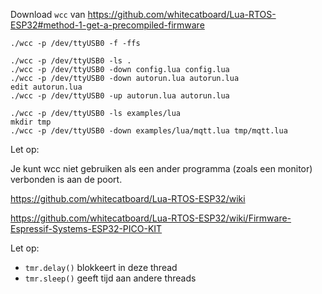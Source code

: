 
Download `wcc` van
https://github.com/whitecatboard/Lua-RTOS-ESP32#method-1-get-a-precompiled-firmware

```
./wcc -p /dev/ttyUSB0 -f -ffs

./wcc -p /dev/ttyUSB0 -ls .
./wcc -p /dev/ttyUSB0 -down config.lua config.lua
./wcc -p /dev/ttyUSB0 -down autorun.lua autorun.lua
edit autorun.lua
./wcc -p /dev/ttyUSB0 -up autorun.lua autorun.lua

./wcc -p /dev/ttyUSB0 -ls examples/lua
mkdir tmp
./wcc -p /dev/ttyUSB0 -down examples/lua/mqtt.lua tmp/mqtt.lua
```

Let op:

Je kunt wcc niet gebruiken als een ander programma (zoals een monitor)
verbonden is aan de poort.


https://github.com/whitecatboard/Lua-RTOS-ESP32/wiki

https://github.com/whitecatboard/Lua-RTOS-ESP32/wiki/Firmware-Espressif-Systems-ESP32-PICO-KIT

Let op:

 * `tmr.delay()` blokkeert in deze thread
 * `tmr.sleep()` geeft tijd aan andere threads

